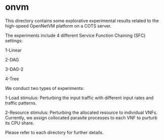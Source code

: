 # onvm

This directory contains some explorative experimental results related to the high-speed OpenNetVM platform on a COTS server.

The experiments include 4 different Service Function Chaining (SFC) settings:

1-Linear

2-DAG

3-DAG-2

4-Tree

We conduct two types of experiments:

1-Load stimulus: Perturbing the input traffic with different input rates and traffic patterns.

2-Resource stimulus: Perturbing the allocated resource to individual VNFs. Currently, we assign collocated parasite processes to each VNF to purturb its CPU share.

Please refer to each directory for further details.

